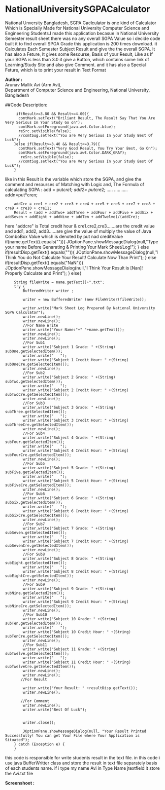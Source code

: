 # NationalUniversitySGPACalculator
National Unversity Bangladesh, SGPA Caclculator is one kind of Calculator Which is Specially Made for National University Computer Science and Engineering Students.I made this application becasue in National University Semester result sheet there was no any overall SGPA Value so i decide code built it to find overall SPGA Grade this application is 200 times download. it Calculates Each Semester Subject Result and give the the overall SGPA. It has also a Feture, It gives some Resourse, Basis of your Result, Like as If your SGPA is less than 3.0 it give a Button, which contains some link of Learning/Study Site
and also give Comment.
and it has also a Special Feture, which is to print your result in Text Format 

<b>Author :</b> <br>
Arunav Mallik Avi (Arm Avi), <br>
Department of Computer Science and Engineering, 
National University, Bangladesh<br>

##Code Description:
 
          
         if(Result>=3.80 && Result<=4.00){
          comtMark.setText("Briliant Result, The Result Say That You Are Very Serious In Your Study Go on");
          comtMark.setForeground(java.awt.Color.blue);
          reSrc.setVisible(false);
          //comtSug.setText("You are Very Serious In your Study Best Of Luck");
        }else if(Result>=3.40 && Result<=3.79){
          comtMark.setText("Very Good Result, You Try Your Best, Go On");
          comtMark.setForeground(java.awt.Color.DARK_GRAY);
           reSrc.setVisible(false);
          //comtSug.setText("You are Very Serious In your Study Best Of Luck");
        }
 like in this Result is the variable which store the SGPA, and give the comment and resourses of Matching with Logic
 and,
 The Formula of calculating SGPA : 
        add = put*cre1;
        add2= put*cre2;
        .....
        .....
        .....
        addn=put*cren;
        
        addCre = cre1 + cre2 + cre3 + cre4 + cre5 + cre6 + cre7 + cre8 + cre9 + cre10 + cre11;
        Result = (add + addTwo+ addThree + addFour + addFive + addSix + addSeven + addEight + addNine + addTen + addTwelve)/(addCre);
        
here "addcre" is Total credit hour & cre1.cre2,cre3.......are the credit value and add1, add2, add3......are give the value of multiply the value of Java ComboBox Value which is denoted by put nad creditValue
   if(name.getText().equals("")){
          JOptionPane.showMessageDialog(null,"Type your name Before Genarating & Printing Your Mark Sheet/Log!");
        }
        else if(resultDisp.getText().equals("")){
          JOptionPane.showMessageDialog(null,"I Think You do Not Calculate Your Result! Calculate Now Than Print");
        }
        else if(resultDisp.getText().equals("NaN")){
          JOptionPane.showMessageDialog(null,"I Think Your Result is [Nan]! Properly Calculate and Print");
        }
        else{
        
        String fileWrite = name.getText()+".txt";
        try {
            BufferedWriter writer ; 
             
            writer = new BufferedWriter (new FileWriter(fileWrite));
            
            writer.write("Mark Sheet Log Prepared By National University SGPA Calculator");
            writer.newLine();
            writer.newLine();
            //For Name Write
            writer.write("Your Name:"+" "+name.getText());
            writer.newLine();
            writer.newLine();
            //For Sub1
            writer.write("Subject 1 Grade: " +(String) subOne.getSelectedItem());
            writer.write("   ");
            writer.write("Subject 1 Credit Hour: " +(String) subOneCre.getSelectedItem());
            writer.newLine();
            //For Sub2
            writer.write("Subject 2 Grade: " +(String) subTwo.getSelectedItem());
            writer.write("   ");
            writer.write("Subject 2 Credit Hour: " +(String) subTwoCre.getSelectedItem());
            writer.newLine();
            //For Sub3
            writer.write("Subject 3 Grade: " +(String) subThree.getSelectedItem());
            writer.write("   ");
            writer.write("Subject 3 Credit Hour: " +(String) subThreeCre.getSelectedItem());
            writer.newLine();
            //For Sub4
            writer.write("Subject 4 Grade: " +(String) subFour.getSelectedItem());
            writer.write("   ");
            writer.write("Subject 4 Credit Hour: " +(String) subFourCre.getSelectedItem());
            writer.newLine();
            //For Sub5
            writer.write("Subject 5 Grade: " +(String) subFive.getSelectedItem());
            writer.write("   ");
            writer.write("Subject 5 Credit Hour: " +(String) subFiveCre.getSelectedItem());
            writer.newLine();
            //For Sub6
            writer.write("Subject 6 Grade: " +(String) subSix.getSelectedItem());
            writer.write("   ");
            writer.write("Subject 6 Credit Hour: " +(String) subSixCre.getSelectedItem());
            writer.newLine();
            //For Sub7
            writer.write("Subject 7 Grade: " +(String) subSeven.getSelectedItem());
            writer.write("   ");
            writer.write("Subject 7 Credit Hour: " +(String) subSevenCre.getSelectedItem());
            writer.newLine();
            //For Sub8
            writer.write("Subject 8 Grade: " +(String) subEight.getSelectedItem());
            writer.write("   ");
            writer.write("Subject 8 Credit Hour: " +(String) subEightCre.getSelectedItem());
            writer.newLine();
            //For Sub9
            writer.write("Subject 9 Grade: " +(String) subNine.getSelectedItem());
            writer.write("   ");
            writer.write("Subject 9 Credit Hour: " +(String) subNineCre.getSelectedItem());
            writer.newLine();
            //For Sub10
            writer.write("Subject 10 Grade: " +(String) subTen.getSelectedItem());
            writer.write("   ");
            writer.write("Subject 10 Credit Hour: " +(String) subTenCre.getSelectedItem());
            writer.newLine();
            //For Sub11
            writer.write("Subject 11 Grade: " +(String) subTwelve.getSelectedItem());
            writer.write("   ");
            writer.write("Subject 11 Credit Hour: " +(String) subTwelveCre.getSelectedItem());
            writer.newLine();
            writer.newLine();
           //For Result
            
            writer.write("Your Result: " +resultDisp.getText());
            writer.newLine();
            
           //For Comment
            writer.newLine();
            writer.write("Best Of Luck");
           
            
            writer.close();
            
            JOptionPane.showMessageDialog(null, "Your Result Printed Successfully! You can get Your File where Your Application is Situated");
        } catch (Exception e) {
        }
        
 this code is responsible for write students result in the text file. in this code i use java BufferWritter class and store the result in text file separately basis of each students name. if i type my name Avi in Type Name jtextfield it store the Avi.txt file 
 
 <b> Screenshoot : </b> </br></br></br>
 
